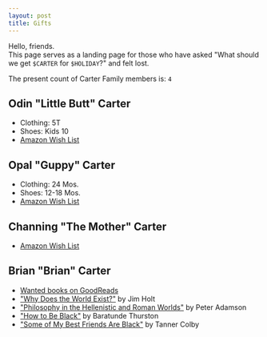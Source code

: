 ```yaml
---
layout: post
title: Gifts
---
```

Hello, friends.  
This page serves as a landing page for those who have asked "What should we get `$CARTER` for `$HOLIDAY`?" and felt lost.  
  
The present count of Carter Family members is: `4`

## Odin "Little Butt" Carter
* Clothing: 5T
* Shoes: Kids 10
* [Amazon Wish List](https://www.amazon.com/gp/registry/wishlist/22AKZ8WZW0CBO)

## Opal "Guppy" Carter
* Clothing: 24 Mos.
* Shoes: 12-18 Mos.
* [Amazon Wish List](https://www.amazon.com/gp/registry/wishlist/2LT2PRS685OH4)

## Channing "The Mother" Carter
* [Amazon Wish List](https://www.amazon.com/gp/registry/wishlist/29HJ5MSPMB18B)

## Brian "Brian" Carter
* [Wanted books on GoodReads](https://www.goodreads.com/review/list/8456202-brian?shelf=want-to-buy)
* ["Why Does the World Exist?"](http://www.powells.com/biblio/1-9780871403599-29) by Jim Holt
* ["Philosophy in the Hellenistic and Roman Worlds"](http://www.powells.com/biblio/62-9780198728023-1) by Peter Adamson
* ["How to Be Black"](http://www.powells.com/biblio/74-9780062003225-0) by Baratunde Thurston
* ["Some of My Best Friends Are Black"](http://www.powells.com/biblio/62-9780143123637-0) by Tanner Colby
